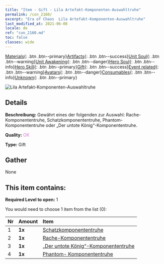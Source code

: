 ```yaml
---
title: "Item - Gift - Lila Artefakt-Komponenten-Auswahltruhe"
permalink: /con_2160/
excerpt: "Era of Chaos  Lila Artefakt-Komponenten-Auswahltruhe"
last_modified_at: 2021-06-08
locale: de
ref: "con_2160.md"
toc: false
classes: wide
---
```

 [Materials](/ItemsDE/){: .btn .btn--primary}[Artifacts](/ItemsDE/Artifacts/){: .btn .btn--success}[Unit Soul](/ItemsDE/UnitSoul/){: .btn .btn--warning}[Unit Awakening](/ItemsDE/UnitAwakening/){: .btn .btn--danger}[Hero Soul](/ItemsDE/HeroSoul/){: .btn .btn--info}[Hero Skill](/ItemsDE/HeroSkill/){: .btn .btn--primary}[Gift](/ItemsDE/Gift/){: .btn .btn--success}[Event related](/ItemsDE/Events/){: .btn .btn--warning}[Avatars](/ItemsDE/Avatars/){: .btn .btn--danger}[Consumables](/ItemsDE/Consumables/){: .btn .btn--info}[Unknown](/ItemsDE/Unknown/){: .btn .btn--primary}

 ![Lila Artefakt-Komponenten-Auswahltruhe](/images/t/i_907046.png)

## Details
 **Beschreibung:** Gewährt eines der folgenden zur Auswahl: Rache-Komponententruhe, Schatzkomponententruhe, Phantom-Komponententruhe oder „Der untote König“-Komponententruhe.

 **Quality:** <span style="color: #DA70D6">OK</span>

 **Type:** Gift

## Gather

  None

## This item contains:

 **Required Level to open:** 1

 You would need to choose 1 item from the list (0):

  | Nr | Amount |     Item    |
  |:---|:-------|:------------|
  | 1 |  **1x** | [Schatzkomponententruhe](/ItemsDE/con_1383/) |  | 
  | 2 |  **1x** | [Rache-Komponententruhe](/ItemsDE/con_1386/) |  | 
  | 3 |  **1x** | [„Der untote König“-Komponententruhe](/ItemsDE/con_1340/) |  | 
  | 4 |  **1x** | [Phantom- Komponententruhe](/ItemsDE/con_1339/) |  | 
